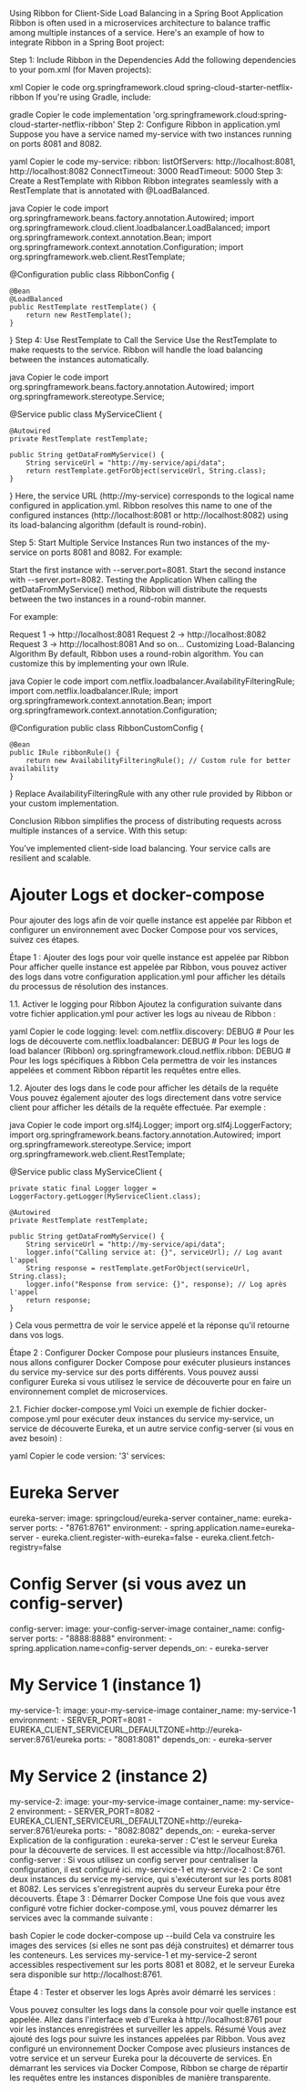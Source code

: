 Using Ribbon for Client-Side Load Balancing in a Spring Boot Application
Ribbon is often used in a microservices architecture to balance traffic among multiple instances of a service. Here's an example of how to integrate Ribbon in a Spring Boot project:

Step 1: Include Ribbon in the Dependencies
Add the following dependencies to your pom.xml (for Maven projects):

xml
Copier le code
<dependency>
    <groupId>org.springframework.cloud</groupId>
    <artifactId>spring-cloud-starter-netflix-ribbon</artifactId>
</dependency>
If you're using Gradle, include:

gradle
Copier le code
implementation 'org.springframework.cloud:spring-cloud-starter-netflix-ribbon'
Step 2: Configure Ribbon in application.yml
Suppose you have a service named my-service with two instances running on ports 8081 and 8082.

yaml
Copier le code
my-service:
  ribbon:
    listOfServers: http://localhost:8081, http://localhost:8082
    ConnectTimeout: 3000
    ReadTimeout: 5000
Step 3: Create a RestTemplate with Ribbon
Ribbon integrates seamlessly with a RestTemplate that is annotated with @LoadBalanced.

java
Copier le code
import org.springframework.beans.factory.annotation.Autowired;
import org.springframework.cloud.client.loadbalancer.LoadBalanced;
import org.springframework.context.annotation.Bean;
import org.springframework.context.annotation.Configuration;
import org.springframework.web.client.RestTemplate;

@Configuration
public class RibbonConfig {

    @Bean
    @LoadBalanced
    public RestTemplate restTemplate() {
        return new RestTemplate();
    }
}
Step 4: Use RestTemplate to Call the Service
Use the RestTemplate to make requests to the service. Ribbon will handle the load balancing between the instances automatically.

java
Copier le code
import org.springframework.beans.factory.annotation.Autowired;
import org.springframework.stereotype.Service;

@Service
public class MyServiceClient {

    @Autowired
    private RestTemplate restTemplate;

    public String getDataFromMyService() {
        String serviceUrl = "http://my-service/api/data";
        return restTemplate.getForObject(serviceUrl, String.class);
    }
}
Here, the service URL (http://my-service) corresponds to the logical name configured in application.yml. Ribbon resolves this name to one of the configured instances (http://localhost:8081 or http://localhost:8082) using its load-balancing algorithm (default is round-robin).

Step 5: Start Multiple Service Instances
Run two instances of the my-service on ports 8081 and 8082. For example:

Start the first instance with --server.port=8081.
Start the second instance with --server.port=8082.
Testing the Application
When calling the getDataFromMyService() method, Ribbon will distribute the requests between the two instances in a round-robin manner.

For example:

Request 1 -> http://localhost:8081
Request 2 -> http://localhost:8082
Request 3 -> http://localhost:8081
And so on...
Customizing Load-Balancing Algorithm
By default, Ribbon uses a round-robin algorithm. You can customize this by implementing your own IRule.

java
Copier le code
import com.netflix.loadbalancer.AvailabilityFilteringRule;
import com.netflix.loadbalancer.IRule;
import org.springframework.context.annotation.Bean;
import org.springframework.context.annotation.Configuration;

@Configuration
public class RibbonCustomConfig {

    @Bean
    public IRule ribbonRule() {
        return new AvailabilityFilteringRule(); // Custom rule for better availability
    }
}
Replace AvailabilityFilteringRule with any other rule provided by Ribbon or your custom implementation.

Conclusion
Ribbon simplifies the process of distributing requests across multiple instances of a service. With this setup:

You’ve implemented client-side load balancing.
Your service calls are resilient and scalable.

#  Ajouter Logs et docker-compose

Pour ajouter des logs afin de voir quelle instance est appelée par Ribbon et configurer un environnement avec Docker Compose pour vos services, suivez ces étapes.

Étape 1 : Ajouter des logs pour voir quelle instance est appelée par Ribbon
Pour afficher quelle instance est appelée par Ribbon, vous pouvez activer des logs dans votre configuration application.yml pour afficher les détails du processus de résolution des instances.

1.1. Activer le logging pour Ribbon
Ajoutez la configuration suivante dans votre fichier application.yml pour activer les logs au niveau de Ribbon :

yaml
Copier le code
logging:
  level:
    com.netflix.discovery: DEBUG        # Pour les logs de découverte
    com.netflix.loadbalancer: DEBUG     # Pour les logs de load balancer (Ribbon)
    org.springframework.cloud.netflix.ribbon: DEBUG  # Pour les logs spécifiques à Ribbon
Cela permettra de voir les instances appelées et comment Ribbon répartit les requêtes entre elles.

1.2. Ajouter des logs dans le code pour afficher les détails de la requête
Vous pouvez également ajouter des logs directement dans votre service client pour afficher les détails de la requête effectuée. Par exemple :

java
Copier le code
import org.slf4j.Logger;
import org.slf4j.LoggerFactory;
import org.springframework.beans.factory.annotation.Autowired;
import org.springframework.stereotype.Service;
import org.springframework.web.client.RestTemplate;

@Service
public class MyServiceClient {

    private static final Logger logger = LoggerFactory.getLogger(MyServiceClient.class);

    @Autowired
    private RestTemplate restTemplate;

    public String getDataFromMyService() {
        String serviceUrl = "http://my-service/api/data";
        logger.info("Calling service at: {}", serviceUrl); // Log avant l'appel
        String response = restTemplate.getForObject(serviceUrl, String.class);
        logger.info("Response from service: {}", response); // Log après l'appel
        return response;
    }
}
Cela vous permettra de voir le service appelé et la réponse qu'il retourne dans vos logs.

Étape 2 : Configurer Docker Compose pour plusieurs instances
Ensuite, nous allons configurer Docker Compose pour exécuter plusieurs instances du service my-service sur des ports différents. Vous pouvez aussi configurer Eureka si vous utilisez le service de découverte pour en faire un environnement complet de microservices.

2.1. Fichier docker-compose.yml
Voici un exemple de fichier docker-compose.yml pour exécuter deux instances du service my-service, un service de découverte Eureka, et un autre service config-server (si vous en avez besoin) :

yaml
Copier le code
version: '3'
services:
  # Eureka Server
  eureka-server:
    image: springcloud/eureka-server
    container_name: eureka-server
    ports:
      - "8761:8761"
    environment:
      - spring.application.name=eureka-server
      - eureka.client.register-with-eureka=false
      - eureka.client.fetch-registry=false

  # Config Server (si vous avez un config-server)
  config-server:
    image: your-config-server-image
    container_name: config-server
    ports:
      - "8888:8888"
    environment:
      - spring.application.name=config-server
    depends_on:
      - eureka-server

  # My Service 1 (instance 1)
  my-service-1:
    image: your-my-service-image
    container_name: my-service-1
    environment:
      - SERVER_PORT=8081
      - EUREKA_CLIENT_SERVICEURL_DEFAULTZONE=http://eureka-server:8761/eureka
    ports:
      - "8081:8081"
    depends_on:
      - eureka-server

  # My Service 2 (instance 2)
  my-service-2:
    image: your-my-service-image
    container_name: my-service-2
    environment:
      - SERVER_PORT=8082
      - EUREKA_CLIENT_SERVICEURL_DEFAULTZONE=http://eureka-server:8761/eureka
    ports:
      - "8082:8082"
    depends_on:
      - eureka-server
Explication de la configuration :
eureka-server : C'est le serveur Eureka pour la découverte de services. Il est accessible via http://localhost:8761.
config-server : Si vous utilisez un config server pour centraliser la configuration, il est configuré ici.
my-service-1 et my-service-2 : Ce sont deux instances du service my-service, qui s'exécuteront sur les ports 8081 et 8082. Les services s'enregistrent auprès du serveur Eureka pour être découverts.
Étape 3 : Démarrer Docker Compose
Une fois que vous avez configuré votre fichier docker-compose.yml, vous pouvez démarrer les services avec la commande suivante :

bash
Copier le code
docker-compose up --build
Cela va construire les images des services (si elles ne sont pas déjà construites) et démarrer tous les conteneurs. Les services my-service-1 et my-service-2 seront accessibles respectivement sur les ports 8081 et 8082, et le serveur Eureka sera disponible sur http://localhost:8761.

Étape 4 : Tester et observer les logs
Après avoir démarré les services :

Vous pouvez consulter les logs dans la console pour voir quelle instance est appelée.
Allez dans l'interface web d'Eureka à http://localhost:8761 pour voir les instances enregistrées et surveiller les appels.
Résumé
Vous avez ajouté des logs pour suivre les instances appelées par Ribbon.
Vous avez configuré un environnement Docker Compose avec plusieurs instances de votre service et un serveur Eureka pour la découverte de services.
En démarrant les services via Docker Compose, Ribbon se charge de répartir les requêtes entre les instances disponibles de manière transparente.
